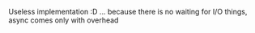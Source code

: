 Useless implementation :D 
... because there is no waiting for I/O things, async comes only with overhead